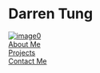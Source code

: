 <html>
<head>
<link rel = "stylesheet" type ="text/css" href ="site.css">
<title> Darren Tung's Website </title>
</head>
<body>
<h1> Darren Tung </h1>
<a href="https://imgbb.com/"><img src="https://i.ibb.co/3zXZwvz/image0.jpg" alt="image0" border="0" /></a>
<br>
<A HREF="About Me.html">About Me</A>
<br>
<A HREF="Projects.html">Projects</A>
<br>
<A HREF="Contact.html">Contact Me</A>
</body>
</html>
